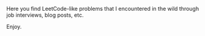Here you find LeetCode-like problems that I encountered in the wild through job interviews, blog posts, etc.

Enjoy.

